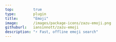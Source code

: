 ```yaml
---
top:         true
type:        plugin
title:       "Emoji"
image:       /images/package-icons/zazu-emoji.png
githuburl:   iansinnott/zazu-emoji
description: "⚡ Fast, offline emoji search"
---
```


